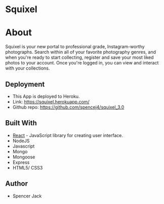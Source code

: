 # Squixel

# **About**
Squixel is your new portal to professional grade, Instagram-worthy photographs. 
Search within all of your favorite photography genres, and when you're ready to start
collecting, register and save your most liked photos to your account.  Once you're logged
in, you can view and interact with your collections.

## Deployment
* This App is deployed to Heroku.
* Link: https://squixel.herokuapp.com/
* Github repo: https://github.com/spencej4/squixel_3.0

## Built With

* [React](https://www.npmjs.com/package/react) - JavaScript library for creating user interface.
* NodeJS
* Javascript
* Mongo
* Mongoose
* Express
* HTML5/ CSS3

## Author

* Spencer Jack
